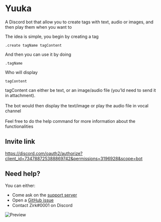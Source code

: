 # Yuuka
A Discord bot that allow you to create tags with text, audio or images, and then play them when you want to

The idea is simple, you begin by creating a tag
```
.create tagName tagContent
```
And then you can use it by doing
```
.tagName
```
Who will display
```
tagContent
```

tagContent can either be text, or an image/audio file (you'ld need to send it in attachment).
<br/>
<br/>
The bot would then display the text/image or play the audio file in vocal channel
<br/>
<br/>
Feel free to do the help command for more information about the functionalities

## Invite link
https://discord.com/oauth2/authorize?client_id=734788725388869742&permissions=3196928&scope=bot

## Need help?
You can either:
 - Come ask on the [support server](https://discordapp.com/invite/H6wMRYV)
 - Open a [GitHub issue](https://github.com/Xwilarg/Yuuka/issues)
 - Contact Zirk#0001 on Discord

![Preview](Preview/Roomba.png)
